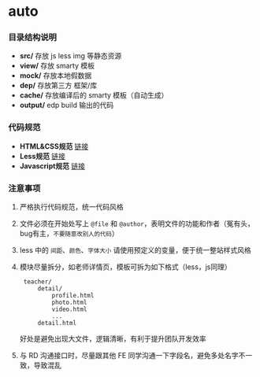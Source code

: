 auto
====

### 目录结构说明

* **src/** 存放 js less img 等静态资源
* **view/** 存放 smarty 模板
* **mock/** 存放本地假数据
* **dep/** 存放第三方 框架/库
* **cache/** 存放编译后的 smarty 模板（自动生成）
* **output/** edp build 输出的代码

### 代码规范

* **HTML&CSS规范** [链接](https://github.com/ecomfe/spec/blob/master/html-and-css-code-style.md)
* **Less规范** [链接](https://github.com/ecomfe/spec/blob/master/less-code-style.md)
* **Javascript规范** [链接](https://github.com/ecomfe/spec/blob/master/javascript-code-style.md)

### 注意事项

1. 严格执行代码规范，统一代码风格
2. 文件必须在开始处写上 `@file` 和 `@author`，表明文件的功能和作者（冤有头，bug有主，`不要随意改别人的代码`）
3. less 中的 `间距`、`颜色`、`字体大小` 请使用预定义的变量，便于统一整站样式风格
4. 模块尽量拆分，如老师详情页，模板可拆为如下格式（less，js同理）

        teacher/
            detail/
                profile.html
                photo.html
                video.html
                ...
            detail.html

    好处是避免出现大文件，逻辑清晰，有利于提升团队开发效率

5. 与 RD 沟通接口时，尽量跟其他 FE 同学沟通一下字段名，避免多处名字不一致，导致混乱
